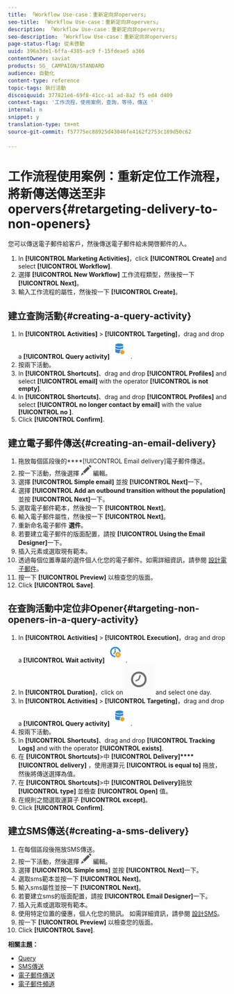 ```yaml
---
title: 「Workflow Use-case：重新定向非opervers」
seo-title: 「Workflow Use-case：重新定向非opervers」
description: 「Workflow Use-case：重新定向非opervers」
seo-description: 「Workflow Use-case：重新定向非opervers」
page-status-flag: 從未啓動
uuid: 396a3de1-6ffa-4385-ac9 f-15fdeae5 a366
contentOwner: saviat
products: SG_ CAMPAIGN/STANDARD
audience: 自動化
content-type: reference
topic-tags: 執行活動
discoiquuid: 377821e6-69f8-41cc-a1 ad-8a2 f5 ed4 d409
context-tags: '工作流程，使用案例，查詢，等待，傳送 '
internal: n
snippet: y
translation-type: tm+mt
source-git-commit: f57775ec88925d43046fe4162f2753c189d50c62

---
```



# 工作流程使用案例：重新定位工作流程，將新傳送傳送至非opervers{#retargeting-delivery-to-non-openers}

您可以傳送電子郵件給客戶，然後傳送電子郵件給未開啓郵件的人。

1. In **[!UICONTROL Marketing Activities]**，click **[!UICONTROL Create]** and select **[!UICONTROL Workflow]**.
1. 選擇 **[!UICONTROL New Workflow]** 工作流程類型，然後按一下 **[!UICONTROL Next]**。
1. 輸入工作流程的屬性，然後按一下 **[!UICONTROL Create]**。

## 建立查詢活動{#creating-a-query-activity}

1. In **[!UICONTROL Activities]** &gt; **[!UICONTROL Targeting]**，drag and drop a **[!UICONTROL Query activity]**![](assets/query.png).
1. 按兩下活動。
1. In **[!UICONTROL Shortcuts]**、drag and drop **[!UICONTROL Profiles]** and select **[!UICONTROL email]** with the operator **[!UICONTROL is not empty]**.
1. In **[!UICONTROL Shortcuts]**、drag and drop **[!UICONTROL Profiles]** and select **[!UICONTROL no longer contact by email]** with the value **[!UICONTROL no ]**.
1. Click **[!UICONTROL Confirm]**.

## 建立電子郵件傳送{#creating-an-email-delivery}

1. 拖放每個區段後的****[!UICONTROL Email delivery]電子郵件傳送。
1. 按一下活動，然後選擇 ![](assets/edit_darkgrey-24px.png) 編輯。
1. 選擇 **[!UICONTROL Simple email]** 並按 **[!UICONTROL Next]**&#x200B;一下。
1. 選擇 **[!UICONTROL Add an outbound transition without the population]** 並按 **[!UICONTROL Next]**&#x200B;一下。
1. 選取電子郵件範本，然後按一下 **[!UICONTROL Next]**。
1. 輸入電子郵件屬性，然後按一下 **[!UICONTROL Next]**。
1. 重新命名電子郵件 **選件**。
1. 若要建立電子郵件的版面配置，請按 **[!UICONTROL Using the Email Designer]**&#x200B;一下。
1. 插入元素或選取現有範本。
1. 透過每個位置專屬的選件個人化您的電子郵件。如需詳細資訊，請參閱 [設計電子郵件](../../designing/using/about-email-content-design.md#designing-an-email-content-from-scratch)。
1. 按一下 **[!UICONTROL Preview]** 以檢查您的版面。
1. Click **[!UICONTROL Save]**.

## 在查詢活動中定位非Opener{#targeting-non-openers-in-a-query-activity}

1. In **[!UICONTROL Activities]** &gt; **[!UICONTROL Execution]**，drag and drop a **[!UICONTROL Wait activity]**![](assets/wait.png).
1. In **[!UICONTROL Duration]**，click on ![](assets/duration-icon.png) and select one day.
1. In **[!UICONTROL Activities]** &gt; **[!UICONTROL Targeting]**，drag and drop a **[!UICONTROL Query activity]**![](assets/query.png).
1. 按兩下活動。
1. In **[!UICONTROL Shortcuts]**、drag and drop **[!UICONTROL Tracking Logs]** and with the operator **[!UICONTROL exists]**.
1. 在 **[!UICONTROL Shortcuts]**&gt;中 **[!UICONTROL Delivery]****[!UICONTROL delivery]** ，使用運算元 **[!UICONTROL is equal to]** 拖放，然後將傳送選擇為值。
1. 在 **[!UICONTROL Shortcuts]**&gt;中 **[!UICONTROL Delivery]**&#x200B;拖放 **[!UICONTROL type]** 並檢查 **[!UICONTROL Open]** 值。
1. 在規則之間選取運算子 **[!UICONTROL except]**。
1. Click **[!UICONTROL Confirm]**.

## 建立SMS傳送{#creating-a-sms-delivery}

1. 在每個區段後拖放SMS傳送。
1. 按一下活動，然後選擇 ![](assets/edit_darkgrey-24px.png) 編輯。
1. 選擇 **[!UICONTROL Simple sms]** 並按 **[!UICONTROL Next]**&#x200B;一下。
1. 選取sms範本並按一下 **[!UICONTROL Next]**。
1. 輸入sms屬性並按一下 **[!UICONTROL Next]**。
1. 若要建立sms的版面配置，請按 **[!UICONTROL Email Designer]**&#x200B;一下。
1. 插入元素或選取現有範本。
1. 使用特定位置的優惠，個人化您的簡訊。
如需詳細資訊，請參閱 [設計SMS](../../channels/using/creating-an-sms-message.md)。
1. 按一下 **[!UICONTROL Preview]** 以檢查您的版面。
1. Click **[!UICONTROL Save]**.

**相關主題：**

* [Query](../../automating/using/query.md)
* [SMS傳送](../../automating/using/sms-delivery.md)
* [電子郵件傳送](../../automating/using/email-delivery.md)
* [電子郵件頻道](../../channels/using/creating-an-email.md)
